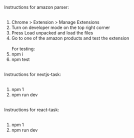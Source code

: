 Instructions for amazon parser:<br><br>

1) Chrome > Extension > Manage Extensions<br>
2) Turn on developer mode on the top right corner<br>
3) Press Load unpacked and load the files<br>
4) Go to one of the amazon products and test the extension<br><br>
For testing:
1) npm i<br>
2) npm test<br><br>

Instructions for nextjs-task:<br><br>
1) npm 1<br>
2) npm run dev<br><br>

Instructions for react-task:<br><br>
1) npm 1<br>
2) npm run dev<br><br>
